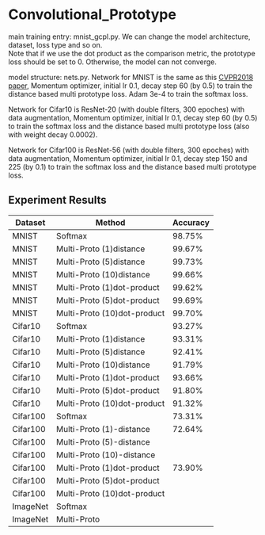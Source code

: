 # Convolutional_Prototype

main training entry: mnist_gcpl.py. We can change the model architecture, dataset, loss type and so on.   
Note that if we use the dot product as the comparison metric, the prototype loss should be set to 0. Otherwise, the model can not converge.

model structure: nets.py. Network for MNIST is the same as this [CVPR2018 paper](https://github.com/YangHM/Convolutional-Prototype-Learning), Momentum optimizer, initial lr 0.1, decay step 60 (by 0.5) to train the distance based multi prototype loss. Adam 3e-4 to train the softmax loss. 

Network for Cifar10 is ResNet-20 (with double filters, 300 epoches) with data augmentation, Momentum optimizer, initial lr 0.1, decay step 60 (by 0.5) to train the softmax loss and the distance based multi prototype loss (also with weight decay 0.0002).

Network for Cifar100 is ResNet-56 (with double filters, 300 epoches) with data augmentation, Momentum optimizer, initial lr 0.1, decay step 150 and 225 (by 0.1) to train the softmax loss and the distance based multi prototype loss. 

## Experiment Results

| Dataset                              | Method  | Accuracy |
| -------------------------------------- | ------------- | -------- | 
| MNIST     | Softmax      |  98.75% | 
|MNIST| Multi-Proto (1)distance    |  99.67% |
|MNIST| Multi-Proto (5)distance    |  99.73% |
|MNIST| Multi-Proto (10)distance    |  99.66% |
|MNIST| Multi-Proto (1)dot-product    |  99.62% |
|MNIST| Multi-Proto (5)dot-product    |  99.69% |
|MNIST| Multi-Proto (10)dot-product     |99.70%   |
| Cifar10    | Softmax      | 93.27%  |
|Cifar10| Multi-Proto (1)distance   | 93.31%  |
|Cifar10| Multi-Proto (5)distance   | 92.41%  |
|Cifar10| Multi-Proto (10)distance   |  91.79% |
|Cifar10| Multi-Proto (1)dot-product  | 93.66% |
|Cifar10| Multi-Proto (5)dot-product    |  91.80%|
|Cifar10| Multi-Proto (10)dot-product   |91.32% |
| Cifar100     | Softmax       |   73.31%| 
|Cifar100| Multi-Proto (1)-distance    | 72.64%  |
|Cifar100| Multi-Proto (5)-distance    |  |
|Cifar100| Multi-Proto (10)-distance    |   |
|Cifar100| Multi-Proto (1)dot-product  | 73.90%|
|Cifar100| Multi-Proto (5)dot-product    |  |
|Cifar100| Multi-Proto (10)dot-product   | |
|ImageNet   | Softmax       |    | 
|ImageNet | Multi-Proto    |   |

